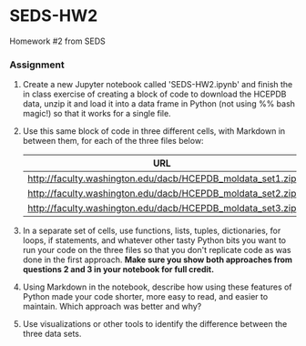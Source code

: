 # SEDS-HW2
Homework #2 from SEDS


### Assignment
1. Create a new Jupyter notebook called 'SEDS-HW2.ipynb' and finish the in class exercise of creating a block of code to download the HCEPDB data, unzip it and load it into a data frame in Python (not using %% bash magic!) so that it works for a single file.  
2. Use this same block of code in three different cells, with Markdown in between them, for each of the three files below:
	  
	| URL | filename | csv_filename |
	|-----|----------|--------------|
	| http://faculty.washington.edu/dacb/HCEPDB_moldata_set1.zip | HCEPDB_moldata_set1.zip | HCEPDB_moldata_set1.csv |
	| http://faculty.washington.edu/dacb/HCEPDB_moldata_set2.zip | HCEPDB_moldata_set2.zip | HCEPDB_moldata_set2.csv |
	| http://faculty.washington.edu/dacb/HCEPDB_moldata_set3.zip | HCEPDB_moldata_set3.zip | HCEPDB_moldata_set3.csv |

3. In a separate set of cells, use functions, lists, tuples, dictionaries, for loops, if statements, and whatever other tasty Python bits you want to run your code on the three files so that you don't replicate code as was done in the first approach. **Make sure you show both approaches from questions 2 and 3 in your notebook for full credit.**
4. Using Markdown in the notebook, describe how using these features of Python made your code shorter, more easy to read, and easier to maintain. Which approach was better and why?
5. Use visualizations or other tools to identify the difference between the three data sets.
